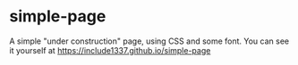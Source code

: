 # simple-page
A simple "under construction" page, using CSS and some font.
You can see it yourself at https://include1337.github.io/simple-page
